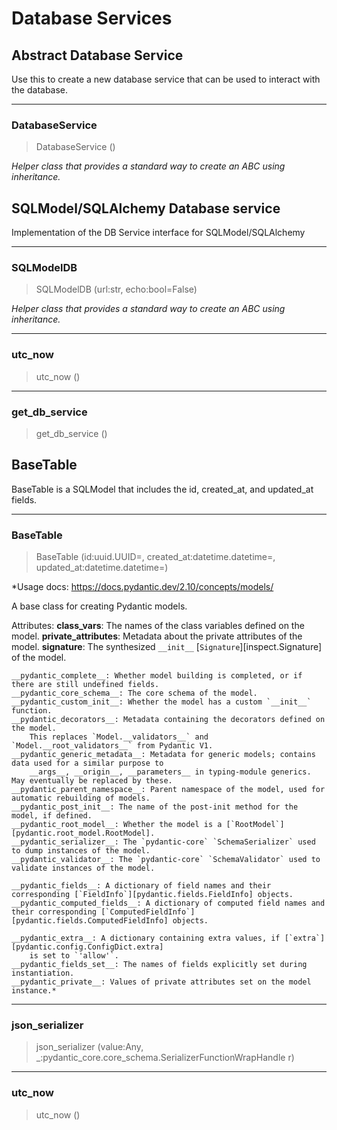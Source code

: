 # Database Services


<!-- WARNING: THIS FILE WAS AUTOGENERATED! DO NOT EDIT! -->

## Abstract Database Service

Use this to create a new database service that can be used to interact
with the database.

------------------------------------------------------------------------

### DatabaseService

>  DatabaseService ()

*Helper class that provides a standard way to create an ABC using
inheritance.*

## SQLModel/SQLAlchemy Database service

Implementation of the DB Service interface for SQLModel/SQLAlchemy

------------------------------------------------------------------------

### SQLModelDB

>  SQLModelDB (url:str, echo:bool=False)

*Helper class that provides a standard way to create an ABC using
inheritance.*

------------------------------------------------------------------------

### utc_now

>  utc_now ()

------------------------------------------------------------------------

### get_db_service

>  get_db_service ()

## BaseTable

BaseTable is a SQLModel that includes the id, created_at, and updated_at
fields.

------------------------------------------------------------------------

### BaseTable

>  BaseTable (id:uuid.UUID=<factory>,
>                 created_at:datetime.datetime=<factory>,
>                 updated_at:datetime.datetime=<factory>)

\*Usage docs: https://docs.pydantic.dev/2.10/concepts/models/

A base class for creating Pydantic models.

Attributes: **class_vars**: The names of the class variables defined on
the model. **private_attributes**: Metadata about the private attributes
of the model. **signature**: The synthesized `__init__`
\[`Signature`\]\[inspect.Signature\] of the model.

    __pydantic_complete__: Whether model building is completed, or if there are still undefined fields.
    __pydantic_core_schema__: The core schema of the model.
    __pydantic_custom_init__: Whether the model has a custom `__init__` function.
    __pydantic_decorators__: Metadata containing the decorators defined on the model.
        This replaces `Model.__validators__` and `Model.__root_validators__` from Pydantic V1.
    __pydantic_generic_metadata__: Metadata for generic models; contains data used for a similar purpose to
        __args__, __origin__, __parameters__ in typing-module generics. May eventually be replaced by these.
    __pydantic_parent_namespace__: Parent namespace of the model, used for automatic rebuilding of models.
    __pydantic_post_init__: The name of the post-init method for the model, if defined.
    __pydantic_root_model__: Whether the model is a [`RootModel`][pydantic.root_model.RootModel].
    __pydantic_serializer__: The `pydantic-core` `SchemaSerializer` used to dump instances of the model.
    __pydantic_validator__: The `pydantic-core` `SchemaValidator` used to validate instances of the model.

    __pydantic_fields__: A dictionary of field names and their corresponding [`FieldInfo`][pydantic.fields.FieldInfo] objects.
    __pydantic_computed_fields__: A dictionary of computed field names and their corresponding [`ComputedFieldInfo`][pydantic.fields.ComputedFieldInfo] objects.

    __pydantic_extra__: A dictionary containing extra values, if [`extra`][pydantic.config.ConfigDict.extra]
        is set to `'allow'`.
    __pydantic_fields_set__: The names of fields explicitly set during instantiation.
    __pydantic_private__: Values of private attributes set on the model instance.*

------------------------------------------------------------------------

### json_serializer

>  json_serializer (value:Any,
>                       _:pydantic_core.core_schema.SerializerFunctionWrapHandle
>                       r)

------------------------------------------------------------------------

### utc_now

>  utc_now ()
